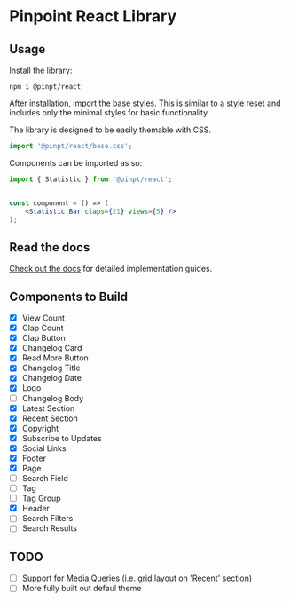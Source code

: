 # Pinpoint React Library

## Usage
Install the library:

```
npm i @pinpt/react
```

After installation, import the base styles. This is similar to a style reset and includes only the minimal styles for basic functionality.

The library is designed to be easily themable with CSS.

```jsx
import '@pinpt/react/base.css';
```

Components can be imported as so:

```jsx
import { Statistic } from '@pinpt/react';


const component = () => (
	<Statistic.Bar claps={21} views={5} />
);
```

## Read the docs
[Check out the docs](https://laughing-train-834032fc.pages.github.io/) for detailed implementation guides.

## Components to Build

-  [x] View Count
-  [x] Clap Count
-  [x] Clap Button
-  [x] Changelog Card
-  [x] Read More Button
-  [x] Changelog Title
-  [x] Changelog Date
-  [x] Logo
-  [ ] Changelog Body
-  [x] Latest Section
-  [x] Recent Section
-  [x] Copyright
-  [x] Subscribe to Updates
-  [x] Social Links
-  [x] Footer
-  [x] Page
-  [ ] Search Field
-  [ ] Tag
-  [ ] Tag Group
-  [x] Header
-  [ ] Search Filters
-  [ ] Search Results

## TODO

-  [ ] Support for Media Queries (i.e. grid layout on 'Recent' section)
-  [ ] More fully built out defaul theme
